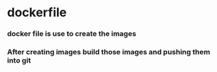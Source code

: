 # dockerfile

### docker file is use to create the images

### After creating images build those images and pushing them into git
